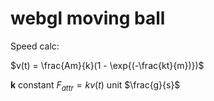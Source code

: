 # webgl moving ball

Speed calc:

$v(t) = \frac{Am}{k}(1 - \exp{(-\frac{kt}{m})})$

**k** constant $F_{attr} = kv(t)$ unit $\frac{g}{s}$
